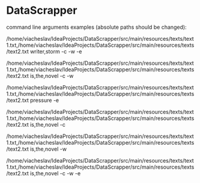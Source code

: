 # DataScrapper
command line arguments examples (absolute paths should be changed):

/home/viacheslav/IdeaProjects/DataScrapper/src/main/resources/texts/text1.txt,/home/viacheslav/IdeaProjects/DataScrapper/src/main/resources/texts/text2.txt writer,storm -c -w -e

/home/viacheslav/IdeaProjects/DataScrapper/src/main/resources/texts/text1.txt,/home/viacheslav/IdeaProjects/DataScrapper/src/main/resources/texts/text2.txt is,the,novel -c -w

/home/viacheslav/IdeaProjects/DataScrapper/src/main/resources/texts/text1.txt,/home/viacheslav/IdeaProjects/DataScrapper/src/main/resources/texts/text2.txt pressure -e

/home/viacheslav/IdeaProjects/DataScrapper/src/main/resources/texts/text1.txt,/home/viacheslav/IdeaProjects/DataScrapper/src/main/resources/texts/text2.txt is,the,novel -c

/home/viacheslav/IdeaProjects/DataScrapper/src/main/resources/texts/text1.txt,/home/viacheslav/IdeaProjects/DataScrapper/src/main/resources/texts/text2.txt is,the,novel -w

/home/viacheslav/IdeaProjects/DataScrapper/src/main/resources/texts/text1.txt,/home/viacheslav/IdeaProjects/DataScrapper/src/main/resources/texts/text2.txt is,the,novel -c -w -e
